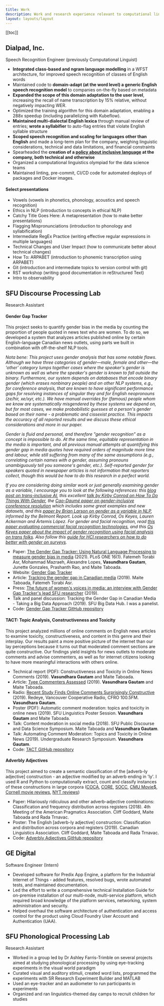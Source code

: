 ```yaml
---
title: Work
description: Work and research experience relevant to computational linguistics and NLP
layout: layouts/layout
---
```


[[toc]]

<div class="section">

## Dialpad, Inc.

Speech Recognition Engineer (previously Computational Linguist)

- **Integrated class-based and ngram language modelling** in a WFST
  architecture, for improved speech recognition of classes of English
  words
- Maintained code to **domain-adapt (at the word level) a generic
  English speech recognition model** to companies on-the-fly based on
  metadata
- **Expanded the scope of this domain adaptation to the user level**,
  increasing the recall of name transcription by 15% relative, without
  negatively impacting WER.
- Optimized the training algorithm for this domain adaptation,
  enabling a 288x speedup (including parallelizing with Kubeflow).
- **Maintained multi-dialectal English lexica** through manual review
  of entries; **wrote a syllabifier** to auto-flag entries that
  violate English syllable structure
- **Scoped speech recognition and scaling for languages other than
  English** and made a long-term plan for the company, weighing
  linguistic considerations, technical and data limitations, and
  financial constraints
- Spearheaded the **creation of a [policy about inclusive
  language](https://github.com/dialpad/inclusive-language) at the
  company, both technical and otherwise**
- Organized a computational linguistics olympiad for the data science
  teams
- Maintained linting, pre-commit, CI/CD code for automated deploys of
  packages and Docker images.

#### Select presentations

- Vowels (vowels in phonetics, phonology, acoustics and speech
  recognition)
- Ethics in NLP (introduction to concepts in ethical NLP)
- Catchy Title Goes Here: A metapresentation (how to make better
  presentations)
- Flagging Mispronunciations (introduction to phonology and
  syllabification)
- Intermediate RegEx Practice (writing effective regular expressions
  in multiple languages)
- Technical Changes and User Impact (how to communicate better about
  technical changes)
- How To: ARPABET (introduction to phonemic transcription using
  ARPABET)
- Git (introduction and intermediate topics to version control with
  git)
- RST workshop (writing good documentation in reStructured Text)
- Intro to observability

</div>

<div class="section">

## SFU Discourse Processing Lab

Research Assistant

#### Gender Gap Tracker

This project seeks to quantify gender bias in the media by counting the
proportion of people quoted in news text who are women. To do so, we
developed a system that analyzes articles published online by certain
English-language Canadian news outlets, using parts we built in
combination with off-the-shelf NLP tools.

_Nota bene: This project uses gender analysis that has some notable
flaws. Although we have three categories of gender—male, female and
other—the 'other' category lumps together cases where the speaker's
gender is unknown as well as where the speaker's gender is known to fall
outside the binary. Furthermore, our system depends on databases that
encode binary gender (which erases nonbinary people) and on other NLP
systems, e.g., for coreference analysis, that are known to have
significant performance gaps for resolving instances of singular they
and for English neopronouns (ze/hir, xe/xyr, etc.). We have manual
overrides for (famous) people whom we know are systematically
misgendered by these systems we depend on, but for most cases, we make
probabilistic guesses at a person's gender based on their name - a
problematic and cissexist practice. This impacts the accuracy of all
reported results and we discuss these ethical considerations and more in
our paper._

_Gender is fluid and personal, and therefore "gender recognition" as a
concept is impossible to do. At the same time, equitable representation
in the media is important, and all previous manual attempts at
quantifying this gender gap in media quotes have required orders of
magnitude more time and labour, while still suffering from many of the
same assumptions (e.g., correlating certain names with a gender,
assuming pronouns unambiguously tell you someone's gender, etc.).
Self-reported gender for speakers quoted in newspaper articles is not
information that reporters collect, though this would be how to do this
research in a perfect world._

_If you are considering doing similar work or just generally examining
gender as a variable, I encourage you to look at the following
references: this [blog post on trans-inclusive
AI](https://towardsdatascience.com/towards-trans-inclusive-ai-a4abe9ad4e62),
this excellent [talk by Kirby Conrod on How To Do Things With
Gender](https://www.youtube.com/watch?v=jVr8NJwcMH4), the [Cao-Daumé
paper on gender-inclusive coreference
resolution](https://aclanthology.org/2020.acl-main.418/) which
includes some great examples and new datasets, and this [paper by Brian
Larson on gender as a variable in
NLP](https://aclanthology.org/W17-1601/), informed by the
Belmont Report. Look up Kirby Conrod, Os Keyes, Lauren Ackerman and
Ártemis López. For gender and facial recognition, read [this paper
evaluating commercial facial recognition
technologies](https://dl.acm.org/doi/abs/10.1145/3359246), and this [Os
Keyes paper about the impact of gender recognition using facial analysis
on trans folks](https://dl.acm.org/doi/10.1145/3274357). Also follow
this [guide for HCI researchers on how to do better with gender on
surveys](https://interactions.acm.org/archive/view/july-august-2019/how-to-do-better-with-gender-on-surveys)._

- Paper: [The Gender Gap Tracker: Using Natural Language Processing to
  measure gender bias in
  media](https://journals.plos.org/plosone/article?id=10.1371/journal.pone.0245533) (2021). PLoS
  ONE 16(1). Fatemeh Torabi Asr, Mohammad Mazraeh, Alexandre Lopes,
  **Vasundhara Gautam**, Junette Gonzales, Prashanth Rao, and Maite
  Taboada.
- Website: [Gender Gap
  Tracker](https://gendergaptracker.informedopinions.org/)
- Article: [Tracking the gender gap in Canadian
  media](https://theconversation.com/tracking-the-gender-gap-in-canadian-media-110082)
  (2019). Maite Taboada, Fatemeh Torabi Asr.
- Press: [The future of women's voices in media: an interview with
  Gender Gap Tracker's lead SFU
  researcher](https://www.sfu.ca/sfunews/stories/2019/03/the-future-of-womens-voices-in-media-maite-taboada.html)
  (2019).
- Talk and panel discussion: Tracking the Gender Gap in Canadian Media -
  Taking a Big Data Approach (2019). SFU Big Data Hub. I was a
  panelist.
- Code: [Gender Gap Tracker GitHub
  repository](https://github.com/sfu-discourse-lab/GenderGapTracker)

#### TACT: Topic Analysis, Constructiveness and Toxicity

This project analyzed millions of online comments on English news
articles to examine toxicity, constructiveness, and content in this
genre and their interplay. Our results paint a more positive picture of
the internet than our lay perceptions because it turns out that
moderated comment sections are quite constructive. Our findings yield
insights for news outlets to moderate comments and advise commenters, as
well as for internet citizens looking to have more meaningful
interactions with others online.

- Technical report (PDF): Constructiveness and Toxicity in Online News
  Comments (2019). **Vasundhara Gautam** and Maite Taboada.
- Article: [Tyee Commenters
  Assessed](https://thetyee.ca/Culture/2019/11/06/Tyee-Commenters-Assessed/)
  (2019). **Vasundhara Gautam** and Maite Taboada.
- Radio: [Recent Study Finds Online Comments Surprisingly
  Constructive](https://archive.org/details/recentstudyfindsonlinecommentssurprisinglyconstructive)
  (2019). Redeye, Vancouver Cooperative Radio, CFRO 100.5FM.
  **Vasundhara Gautam**.
- Poster (PDF): Automatic comment moderation: topics and toxicity in
  online news (2019). SFU Linguistics Poster Session. **Vasundhara
  Gautam** and Maite Taboada.
- Talk: Content moderation in social media (2018). SFU Public
  Discourse and Data Science Symposium. Maite Taboada and **Vasundhara
  Gautam**.
- Talk: Automating Comment Moderation: Topics and Toxicity in Online
  News (2019). Undergraduate Research Symposium. **Vasundhara
  Gautam**.
- Code: [TACT GitHub
  repository](https://github.com/sfu-discourse-lab/TACT)

#### Adverbly Adjectives

This project aimed to create a semantic classification of the
\[adverb-ly adjective\] construction - an adjective modified by an
adverb ending in 'ly'. I used R and Python to computationally extract,
count and classify instances of these constructions in large corpora
([COCA](https://www.english-corpora.org/coca/),
[CORE](https://www.english-corpora.org/core/),
[SOCC](https://github.com/sfu-discourse-lab/SOCC), [CMU
Movie$](http://www.cs.cmu.edu/~ark/movie%24-data/), [Cornell movie
reviews](https://www.cs.cornell.edu/people/pabo/movie-review-data/),
[NYT
reviews](https://developer.nytimes.com/docs/movie-reviews-api/1/overview))

- Paper: Hilariously ridiculous and other adverb-adjective
  combinations: Classification and frequency distribution across
  registers (2018). 4th Meeting of the American Pragmatics
  Association. Cliff Goddard, Maite Taboada and Rada Trnavac.
- Poster: The English \[adverb-ly adjective\] construction:
  Classification and distribution across corpora and registers (2019).
  Canadian Linguistics Association. Cliff Goddard, Maite Taboada and
  Rada Trnavac.
- Code: [Adverbly Adjectives GitHub
  repository](https://github.com/sfu-discourse-lab/adverbly_adjectives)

</div>

<div class="section">

## GE Digital

Software Engineer (Intern)

- Developed software for Predix App Engine, a platform for the
  Industrial Internet of Things - added features, resolved bugs, wrote
  automated tests, and maintained documentation.
- Led the effort to write a comprehensive technical Installation Guide
  for on-premise installation of our multi-node, multi-service
  platform, which required broad knowledge of the platform services,
  networking, system administration and security.
- Helped overhaul the software architecture of authentication and
  access control for the product using Cloud Foundry User Account and
  Authentication (UAA).

</div>

<div class="section">

## SFU Phonological Processing Lab

Research Assistant

- Worked in a group led by Dr Ashley Farris-Trimble on several
  projects aimed at studying phonological processing by using
  eye-tracking experiments in the visual world paradigm
- Curated visual and auditory stimuli, created word lists, programmed
  the experiments with SR Research Experiment Builder and MATLAB
- Used an eye-tracker and an audiometer to run participants in
  experiments
- Organized and ran linguistics-themed day camps to recruit children
  for studies

</div>
